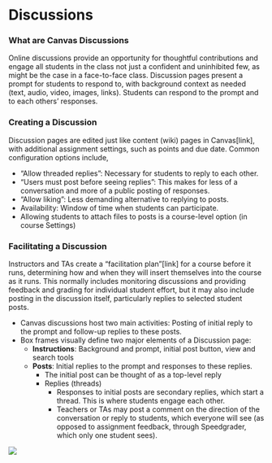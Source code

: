 # Discussions

### What are Canvas Discussions

Online discussions provide an opportunity for thoughtful contributions and engage all students in the class not just a confident and uninhibited few, as might be the case in a face-to-face class. Discussion pages present a prompt for students to respond to, with background context as needed \(text, audio, video, images, links\). Students can respond to the prompt and to each others’ responses.

### Creating a Discussion

Discussion pages are edited just like content \(wiki\) pages in Canvas\[link\], with additional assignment settings, such as points and due date. Common configuration options include,

* “Allow threaded replies”: Necessary for students to reply to each other.
* “Users must post before seeing replies”: This makes for less of a conversation and more of a public posting of responses.
* “Allow liking”: Less demanding alternative to replying to posts.
* Availability: Window of time when students can participate.
* Allowing students to attach files to posts is a course-level option \(in course Settings\)

### Facilitating a Discussion

Instructors and TAs create a “facilitation plan”\[link\] for a course before it runs, determining how and when they will insert themselves into the course as it runs. This normally includes monitoring discussions and providing feedback and grading for individual student effort, but it may also include posting in the discussion itself, particularly replies to selected student posts.

* Canvas discussions host two main activities: Posting of initial reply to the prompt and follow-up replies to these posts.
* Box frames visually define two major elements of a Discussion page:
  * **Instructions**: Background and prompt, initial post button, view and search tools
  * **Posts**: Initial replies to the prompt and responses to these replies.
    * The initial post can be thought of as a top-level reply
    * Replies \(threads\)
      * Responses to initial posts are secondary replies, which start a thread. This is where students engage each other.
      * Teachers or TAs may post a comment on the direction of the conversation or reply to students, which everyone will see \(as opposed to assignment feedback, through Speedgrader, which only one student sees\).



![](https://lh5.googleusercontent.com/n6ZHwK3vH5XUXjkpNRXEJuEgcr56T5isEf9hkthgswHKgbLWAWHTZomqfuX5yNdElqMWLcM8x80H1QPgp-oP6acMfU-rdOz_-mxDnDRi0YI2qtCzBuUBnxoXaXIbckugo2JgyNzF)




